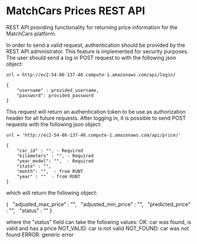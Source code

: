 # MatchCars Prices REST API

REST API providing functionality for returning price information for the
MatchCars platform.

In order to send a valid request, authentication should be provided by the REST API administrator. This feature is implemented for security purposes. The user should send a log in POST request to with the following json object:

```
url = http://ec2-54-86-137-40.compute-1.amazonaws.com/api/login/

{
    "username" : provided_username,
    "password": provided_password
}
```

This request will return an authentication token to be use as authorization header for all future requests. After logging in, it is possible to send POST requests with the following json object:
```
url = 'http://ec2-54-86-137-40.compute-1.amazonaws.com/api/price/'

{
    "car_id" : "", - Required
    "kilometers" : "", - Required
    "year_model": "",  - Required
    "state" : "",
    "month": "",  - from RUNT
    "year" : ""  - from RUNT
}
```

which will return the following object:

{
  "adjusted_max_price" : "",
  "adjusted_min_price" : "",
  "predicted_price" : "",
  "status" : ""
}

where the "status" field can take the following values:
OK: car was found, is valid and has a price
NOT_VALID: car is not valid
NOT_FOUND: car was not found
ERROR: generic error
